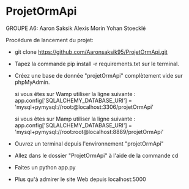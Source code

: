 # ProjetOrmApi

GROUPE A6:
Aaron Saksik
Alexis Morin
Yohan Stoecklé

Procédure de lancement du projet:

- git clone https://github.com/Aaronsaksik95/ProjetOrmApi.git

-  Tapez la commande pip install -r requirements.txt sur le terminal.

- Créez une base de donnée "projetOrmApi" complètement vide sur phpMyAdmin.
    
    si vous êtes sur Wamp utiliser la ligne suivante : 
      app.config['SQLALCHEMY_DATABASE_URI'] = 'mysql+pymysql://root:@localhost:3306/projetOrmApi'
    
    si vous êtes sur Mamp utiliser la ligne suivante : 
      app.config['SQLALCHEMY_DATABASE_URI'] = 'mysql+pymysql://root:root@localhost:8889/projetOrmApi'
      
- Ouvrez un terminal depuis l'environnement "projetOrmApi" 

- Allez dans le dossier "ProjetOrmApi" à l'aide de la commande cd

- Faites un python app.py

- Plus qu'à admirer le site Web depuis localhost:5000
